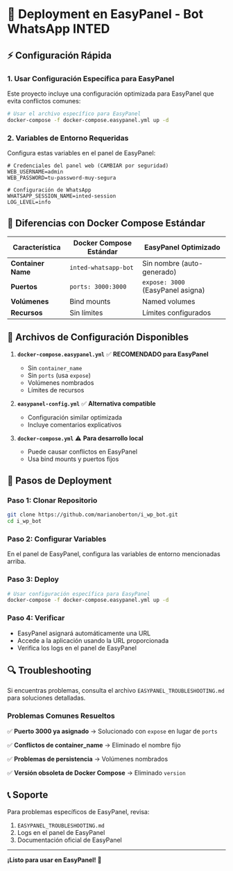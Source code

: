 # 🚀 Deployment en EasyPanel - Bot WhatsApp INTED

## ⚡ Configuración Rápida

### 1. Usar Configuración Específica para EasyPanel

Este proyecto incluye una configuración optimizada para EasyPanel que evita conflictos comunes:

```bash
# Usar el archivo específico para EasyPanel
docker-compose -f docker-compose.easypanel.yml up -d
```

### 2. Variables de Entorno Requeridas

Configura estas variables en el panel de EasyPanel:

```env
# Credenciales del panel web (CAMBIAR por seguridad)
WEB_USERNAME=admin
WEB_PASSWORD=tu-password-muy-segura

# Configuración de WhatsApp
WHATSAPP_SESSION_NAME=inted-session
LOG_LEVEL=info
```

## 🔧 Diferencias con Docker Compose Estándar

| Característica | Docker Compose Estándar | EasyPanel Optimizado |
|---|---|---|
| **Container Name** | `inted-whatsapp-bot` | Sin nombre (auto-generado) |
| **Puertos** | `ports: 3000:3000` | `expose: 3000` (EasyPanel asigna) |
| **Volúmenes** | Bind mounts | Named volumes |
| **Recursos** | Sin límites | Límites configurados |

## 📁 Archivos de Configuración Disponibles

1. **`docker-compose.easypanel.yml`** ✅ **RECOMENDADO para EasyPanel**
   - Sin `container_name`
   - Sin `ports` (usa `expose`)
   - Volúmenes nombrados
   - Límites de recursos

2. **`easypanel-config.yml`** ✅ **Alternativa compatible**
   - Configuración similar optimizada
   - Incluye comentarios explicativos

3. **`docker-compose.yml`** ⚠️ **Para desarrollo local**
   - Puede causar conflictos en EasyPanel
   - Usa bind mounts y puertos fijos

## 🚀 Pasos de Deployment

### Paso 1: Clonar Repositorio
```bash
git clone https://github.com/marianoberton/i_wp_bot.git
cd i_wp_bot
```

### Paso 2: Configurar Variables
En el panel de EasyPanel, configura las variables de entorno mencionadas arriba.

### Paso 3: Deploy
```bash
# Usar configuración específica para EasyPanel
docker-compose -f docker-compose.easypanel.yml up -d
```

### Paso 4: Verificar
- EasyPanel asignará automáticamente una URL
- Accede a la aplicación usando la URL proporcionada
- Verifica los logs en el panel de EasyPanel

## 🔍 Troubleshooting

Si encuentras problemas, consulta el archivo `EASYPANEL_TROUBLESHOOTING.md` para soluciones detalladas.

### Problemas Comunes Resueltos

✅ **Puerto 3000 ya asignado** → Solucionado con `expose` en lugar de `ports`

✅ **Conflictos de container_name** → Eliminado el nombre fijo

✅ **Problemas de persistencia** → Volúmenes nombrados

✅ **Versión obsoleta de Docker Compose** → Eliminado `version`

## 📞 Soporte

Para problemas específicos de EasyPanel, revisa:
1. `EASYPANEL_TROUBLESHOOTING.md`
2. Logs en el panel de EasyPanel
3. Documentación oficial de EasyPanel

---

**¡Listo para usar en EasyPanel! 🎉**